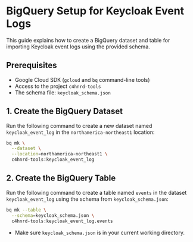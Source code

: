 # BigQuery Setup for Keycloak Event Logs

This guide explains how to create a BigQuery dataset and table for importing Keycloak event logs using the provided schema.

## Prerequisites
- Google Cloud SDK (`gcloud` and `bq` command-line tools)
- Access to the project `c4hnrd-tools`
- The schema file: `keycloak_schema.json`

## 1. Create the BigQuery Dataset

Run the following command to create a new dataset named `keycloak_event_log` in the `northamerica-northeast1` location:

```sh
bq mk \
  --dataset \
  --location=northamerica-northeast1 \
  c4hnrd-tools:keycloak_event_log
```

## 2. Create the BigQuery Table

Run the following command to create a table named `events` in the dataset `keycloak_event_log` using the schema from `keycloak_schema.json`:

```sh
bq mk --table \
  --schema=keycloak_schema.json \
  c4hnrd-tools:keycloak_event_log.events
```

- Make sure `keycloak_schema.json` is in your current working directory.
